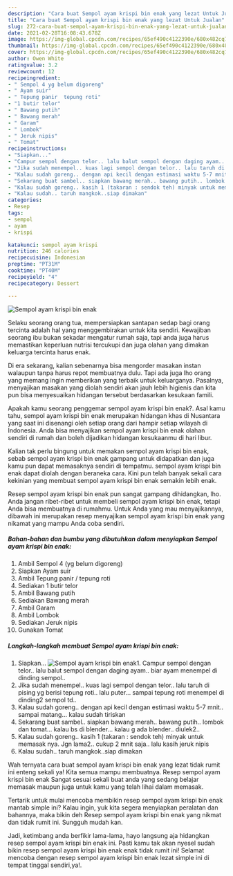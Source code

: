 ```yaml
---
description: "Cara buat Sempol ayam krispi bin enak yang lezat Untuk Jualan"
title: "Cara buat Sempol ayam krispi bin enak yang lezat Untuk Jualan"
slug: 272-cara-buat-sempol-ayam-krispi-bin-enak-yang-lezat-untuk-jualan
date: 2021-02-28T16:08:43.678Z
image: https://img-global.cpcdn.com/recipes/65ef490c4122390e/680x482cq70/sempol-ayam-krispi-bin-enak-foto-resep-utama.jpg
thumbnail: https://img-global.cpcdn.com/recipes/65ef490c4122390e/680x482cq70/sempol-ayam-krispi-bin-enak-foto-resep-utama.jpg
cover: https://img-global.cpcdn.com/recipes/65ef490c4122390e/680x482cq70/sempol-ayam-krispi-bin-enak-foto-resep-utama.jpg
author: Owen White
ratingvalue: 3.2
reviewcount: 12
recipeingredient:
- " Sempol 4 yg belum digoreng"
- " Ayam suir"
- " Tepung panir  tepung roti"
- "1 butir telor"
- " Bawang putih"
- " Bawang merah"
- " Garam"
- " Lombok"
- " Jeruk nipis"
- " Tomat"
recipeinstructions:
- "Siapkan..."
- "Campur sempol dengan telor.. lalu balut sempol dengan daging ayam.. biar ayam menempel di dinding sempol.."
- "Jika sudah menempel.. kuas lagi sempol dengan telor.. lalu taruh di pising yg berisi tepung roti.. lalu puter... sampai tepung roti menempel di dinding2 sempol td.."
- "Kalau sudah goreng.. dengan api kecil dengan estimasi waktu 5-7 mnit.. sampai matang... kalau sudah tiriskan"
- "Sekarang buat sambel.. siapkan bawang merah.. bawang putih.. lombok dan tomat... kalau bs di blender... kalau g ada blender.. diulek2.."
- "Kalau sudah goreng.. kasih 1 (takaran : sendok teh) minyak untuk memasak nya. Jgn lama2.. cukup 2 mnit saja.. lalu kasih jeruk nipis"
- "Kalau sudah.. taruh mangkok..siap dimakan"
categories:
- Resep
tags:
- sempol
- ayam
- krispi

katakunci: sempol ayam krispi 
nutrition: 246 calories
recipecuisine: Indonesian
preptime: "PT31M"
cooktime: "PT40M"
recipeyield: "4"
recipecategory: Dessert

---
```



![Sempol ayam krispi bin enak](https://img-global.cpcdn.com/recipes/65ef490c4122390e/680x482cq70/sempol-ayam-krispi-bin-enak-foto-resep-utama.jpg)

Selaku seorang orang tua, mempersiapkan santapan sedap bagi orang tercinta adalah hal yang menggembirakan untuk kita sendiri. Kewajiban seorang ibu bukan sekadar mengatur rumah saja, tapi anda juga harus memastikan keperluan nutrisi tercukupi dan juga olahan yang dimakan keluarga tercinta harus enak.

Di era  sekarang, kalian sebenarnya bisa mengorder masakan instan walaupun tanpa harus repot membuatnya dulu. Tapi ada juga lho orang yang memang ingin memberikan yang terbaik untuk keluarganya. Pasalnya, menyajikan masakan yang diolah sendiri akan jauh lebih higienis dan kita pun bisa menyesuaikan hidangan tersebut berdasarkan kesukaan famili. 



Apakah kamu seorang penggemar sempol ayam krispi bin enak?. Asal kamu tahu, sempol ayam krispi bin enak merupakan hidangan khas di Nusantara yang saat ini disenangi oleh setiap orang dari hampir setiap wilayah di Indonesia. Anda bisa menyajikan sempol ayam krispi bin enak olahan sendiri di rumah dan boleh dijadikan hidangan kesukaanmu di hari libur.

Kalian tak perlu bingung untuk memakan sempol ayam krispi bin enak, sebab sempol ayam krispi bin enak gampang untuk didapatkan dan juga kamu pun dapat memasaknya sendiri di tempatmu. sempol ayam krispi bin enak dapat diolah dengan beraneka cara. Kini pun telah banyak sekali cara kekinian yang membuat sempol ayam krispi bin enak semakin lebih enak.

Resep sempol ayam krispi bin enak pun sangat gampang dihidangkan, lho. Anda jangan ribet-ribet untuk membeli sempol ayam krispi bin enak, tetapi Anda bisa membuatnya di rumahmu. Untuk Anda yang mau menyajikannya, dibawah ini merupakan resep menyajikan sempol ayam krispi bin enak yang nikamat yang mampu Anda coba sendiri.

<!--inarticleads1-->

##### Bahan-bahan dan bumbu yang dibutuhkan dalam menyiapkan Sempol ayam krispi bin enak:

1. Ambil  Sempol 4 (yg belum digoreng)
1. Siapkan  Ayam suir
1. Ambil  Tepung panir / tepung roti
1. Sediakan 1 butir telor
1. Ambil  Bawang putih
1. Sediakan  Bawang merah
1. Ambil  Garam
1. Ambil  Lombok
1. Sediakan  Jeruk nipis
1. Gunakan  Tomat




<!--inarticleads2-->

##### Langkah-langkah membuat Sempol ayam krispi bin enak:

1. Siapkan...
<img src="https://img-global.cpcdn.com/steps/9b7222ba66d3bb54/160x128cq70/sempol-ayam-krispi-bin-enak-langkah-memasak-1-foto.jpg" alt="Sempol ayam krispi bin enak">1. Campur sempol dengan telor.. lalu balut sempol dengan daging ayam.. biar ayam menempel di dinding sempol..
1. Jika sudah menempel.. kuas lagi sempol dengan telor.. lalu taruh di pising yg berisi tepung roti.. lalu puter... sampai tepung roti menempel di dinding2 sempol td..
1. Kalau sudah goreng.. dengan api kecil dengan estimasi waktu 5-7 mnit.. sampai matang... kalau sudah tiriskan
1. Sekarang buat sambel.. siapkan bawang merah.. bawang putih.. lombok dan tomat... kalau bs di blender... kalau g ada blender.. diulek2..
1. Kalau sudah goreng.. kasih 1 (takaran : sendok teh) minyak untuk memasak nya. Jgn lama2.. cukup 2 mnit saja.. lalu kasih jeruk nipis
1. Kalau sudah.. taruh mangkok..siap dimakan




Wah ternyata cara buat sempol ayam krispi bin enak yang lezat tidak rumit ini enteng sekali ya! Kita semua mampu membuatnya. Resep sempol ayam krispi bin enak Sangat sesuai sekali buat anda yang sedang belajar memasak maupun juga untuk kamu yang telah lihai dalam memasak.

Tertarik untuk mulai mencoba membikin resep sempol ayam krispi bin enak mantab simple ini? Kalau ingin, yuk kita segera menyiapkan peralatan dan bahannya, maka bikin deh Resep sempol ayam krispi bin enak yang nikmat dan tidak rumit ini. Sungguh mudah kan. 

Jadi, ketimbang anda berfikir lama-lama, hayo langsung aja hidangkan resep sempol ayam krispi bin enak ini. Pasti kamu tak akan nyesel sudah bikin resep sempol ayam krispi bin enak enak tidak rumit ini! Selamat mencoba dengan resep sempol ayam krispi bin enak lezat simple ini di tempat tinggal sendiri,ya!.


